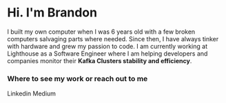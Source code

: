 # **Hi. I'm Brandon**

I built my own computer when I was 6 years old with a few broken computers salvaging parts where needed. Since then, I have always tinker with hardware and grew my passion to code. I am currently working at Lighthouse as a Software Engineer where I am helping developers and companies monitor their **Kafka Clusters stability and efficiency**.


### Where to see my work or reach out to me
Linkedin
Medium




<!--
**chitangchin/Chitangchin** is a ✨ _special_ ✨ repository because its `README.md` (this file) appears on your GitHub profile.

Here are some ideas to get you started:

- 🔭 I’m currently working on ...
- 🌱 I’m currently learning ...
- 👯 I’m looking to collaborate on ...
- 🤔 I’m looking for help with ...
- 💬 Ask me about ...
- 📫 How to reach me: ...
- 😄 Pronouns: ...
- ⚡ Fun fact: ...
-->
